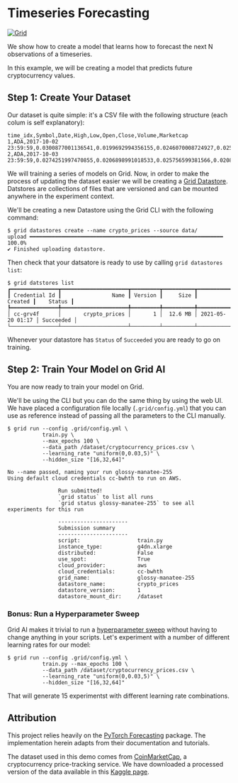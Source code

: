 # Timeseries Forecasting

[![Grid](https://img.shields.io/badge/rid_AI-run-78FF96.svg?labelColor=black&logo=data:image/svg%2bxml;base64,PHN2ZyB3aWR0aD0iNDgiIGhlaWdodD0iNDgiIGZpbGw9Im5vbmUiIHhtbG5zPSJodHRwOi8vd3d3LnczLm9yZy8yMDAwL3N2ZyI+PHBhdGggZD0iTTEgMTR2MjBhMTQgMTQgMCAwMDE0IDE0aDlWMzYuOEgxMi42VjExaDIyLjV2N2gxMS4yVjE0QTE0IDE0IDAgMDAzMi40IDBIMTVBMTQgMTQgMCAwMDEgMTR6IiBmaWxsPSIjZmZmIi8+PHBhdGggZD0iTTM1LjIgNDhoMTEuMlYyNS41SDIzLjl2MTEuM2gxMS4zVjQ4eiIgZmlsbD0iI2ZmZiIvPjwvc3ZnPg==)](https://platform.grid.ai/#/runs?script=https://github.com/gridai/gridai-timeseries-forecasting-demo/blob/fa48c4b5ae58f40263ad98d5fbc06fce92db11a4/train.py&cloud=grid&instance=g4dn.xlarge&accelerators=1&disk_size=200&framework=lightning&script_args=grid%20run%20--grid_config%20.grid%2Fconfig.yml%20train.py%20--max_epochs%20100%20--data_path%20%2Fdataset%2Fcryptocurrency_prices.csv%20--learning_rate%20'uniform(0%2C0.03%2C5)'%20--hidden_size%20'%5B16%2C32%2C64%5D')

We show how to create a model that learns how to forecast the next N observations of
a timeseries.

In this example, we will be creating a model that predicts future cryptocurrency values.

## Step 1: Create Your Dataset

Our dataset is quite simple: it's a CSV file with the following structure (each colum is self explanatory):

```csv
time_idx,Symbol,Date,High,Low,Open,Close,Volume,Marketcap
1,ADA,2017-10-02 23:59:59,0.0300877001136541,0.0199692994356155,0.0246070008724927,0.0259317997843027,57641300.0,628899051.78
2,ADA,2017-10-03 23:59:59,0.0274251997470855,0.0206898991018533,0.025756599381566,0.0208158008754253,16997800.0,539692714.905
```

We will training a series of models on Grid. Now, in order to make the process of updating
the dataset easier we will be creating a [Grid Datastore](https://docs.grid.ai/features/add-data-to-grid-datastores). Datstores are collections of files that are versioned and can
be mounted anywhere in the experiment context.

We'll be creating a new Datastore using the Grid CLI with the following command:

```shell
$ grid datastores create --name crypto_prices --source data/
upload ━━━━━━━━━━━━━━━━━━━━━━━━━━━━━━━━━━━━━━━━━━━━━━━━━━━━━━━━━━━━━ 100.0%
✔ Finished uploading datastore.
```

Then check that your datsatore is ready to use by calling `grid datastores list`:

```shell
$ grid datstores list
┏━━━━━━━━━━━━━━━┳━━━━━━━━━━━━━━━━━━━━━┳━━━━━━━━━┳━━━━━━━━━━┳━━━━━━━━━━━━━━━━━━┳━━━━━━━━━━━┓
┃ Credential Id ┃                Name ┃ Version ┃     Size ┃          Created ┃    Status ┃
┡━━━━━━━━━━━━━━━╇━━━━━━━━━━━━━━━━━━━━━╇━━━━━━━━━╇━━━━━━━━━━╇━━━━━━━━━━━━━━━━━━╇━━━━━━━━━━━┩
│ cc-grv4f      │       crypto_prices │       1 │  12.6 MB │ 2021-05-20 01:17 │ Succeeded │
└───────────────┴─────────────────────┴─────────┴──────────┴──────────────────┴───────────┘
```

Whenever your datastore has `Status` of `Succeeded` you are ready to go on training.

## Step 2: Train Your Model on Grid AI

You are now ready to train your model on Grid.

We'll be using the CLI but you can do the same thing by using the web UI. We have placed a configuration file 
locally (`.grid/config.yml`) that you can use as reference instead of passing all the parameters to
the CLI manually.

```shell
$ grid run --config .grid/config.yml \
           train.py \
           --max_epochs 100 \
           --data_path /dataset/cryptocurrency_prices.csv \
           --learning_rate "uniform(0,0.03,5)" \
           --hidden_size "[16,32,64]"

No --name passed, naming your run glossy-manatee-255
Using default cloud credentials cc-bwhth to run on AWS.

                Run submitted!
                `grid status` to list all runs
                `grid status glossy-manatee-255` to see all experiments for this run

                ----------------------
                Submission summary
                ----------------------
                script:                  train.py
                instance_type:           g4dn.xlarge
                distributed:             False
                use_spot:                True
                cloud_provider:          aws
                cloud_credentials:       cc-bwhth
                grid_name:               glossy-manatee-255
                datastore_name:          crypto_prices
                datastore_version:       1
                datastore_mount_dir:     /dataset
```

### Bonus: Run a Hyperparameter Sweep

Grid AI makes it trivial to run a [hyperparameter sweep](https://docs.grid.ai/features/global-cli-configs/cli-api/grid-train#hyperparameter-sweeps)
without having to change anything in your scripts. Let's experiment with a number of different learning rates for our model:

```shell
$ grid run --config .grid/config.yml \
           train.py --max_epochs 100 \
           --data_path /dataset/cryptocurrency_prices.csv \
           --learning_rate "uniform(0,0.03,5)" \
           --hidden_size "[16,32,64]"
```

That will generate 15 experimentst with different learning rate combinations.

## Attribution

This project relies heavily on the [PyTorch Forecasting](https://pytorch-forecasting.readthedocs.io/en/latest/) package. The implementation herein adapts
from their documentation and tutorials.

The dataset used in this demo comes from [CoinMarketCap](https://coinmarketcap.com/), a cryptocurrency price-tracking service. We have downloaded a processed version of the data
available in this [Kaggle page](https://www.kaggle.com/sudalairajkumar/cryptocurrencypricehistory).
